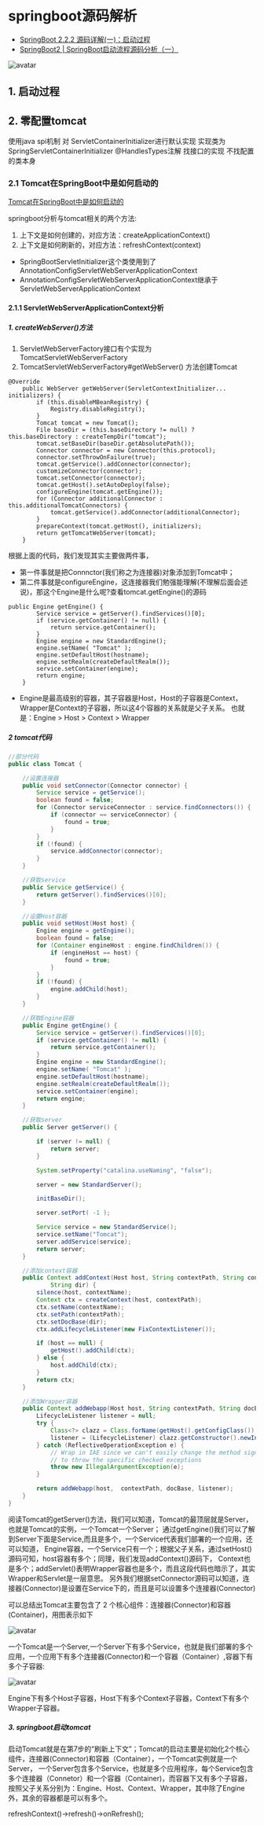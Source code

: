 # springboot源码解析

* [SpringBoot 2.2.2 源码详解(一)：启动过程](https://blog.csdn.net/qq_43186095/article/details/103840365)
* [SpringBoot2 | SpringBoot启动流程源码分析（一）](https://blog.csdn.net/woshilijiuyi/article/details/82219585)

![avatar](pics/springboot运行流程.png)

## 1. 启动过程

## 2. 零配置tomcat

使用java spi机制 对 ServletContainerInitializer进行默认实现
实现类为 SpringServletContainerInitializer
@HandlesTypes注解 找接口的实现 不找配置的类本身

### 2.1 Tomcat在SpringBoot中是如何启动的

[Tomcat在SpringBoot中是如何启动的](https://blog.csdn.net/qq_32101993/article/details/99700910)

springboot分析与tomcat相关的两个方法:
1. 上下文是如何创建的，对应方法：createApplicationContext()
2. 上下文是如何刷新的，对应方法：refreshContext(context)

* SpringBootServletInitializer这个类使用到了AnnotationConfigServletWebServerApplicationContext
* AnnotationConfigServletWebServerApplicationContext继承于ServletWebServerApplicationContext

#### 2.1.1 ServletWebServerApplicationContext分析

##### 1. createWebServer()方法

1. ServletWebServerFactory接口有个实现为TomcatServletWebServerFactory
2. TomcatServletWebServerFactory#getWebServer() 方法创建Tomcat

```java_holder_method_tree
@Override
	public WebServer getWebServer(ServletContextInitializer... initializers) {
		if (this.disableMBeanRegistry) {
			Registry.disableRegistry();
		}
		Tomcat tomcat = new Tomcat();
		File baseDir = (this.baseDirectory != null) ? this.baseDirectory : createTempDir("tomcat");
		tomcat.setBaseDir(baseDir.getAbsolutePath());
		Connector connector = new Connector(this.protocol);
		connector.setThrowOnFailure(true);
		tomcat.getService().addConnector(connector);
		customizeConnector(connector);
		tomcat.setConnector(connector);
		tomcat.getHost().setAutoDeploy(false);
		configureEngine(tomcat.getEngine());
		for (Connector additionalConnector : this.additionalTomcatConnectors) {
			tomcat.getService().addConnector(additionalConnector);
		}
		prepareContext(tomcat.getHost(), initializers);
		return getTomcatWebServer(tomcat);
	}
```
根据上面的代码，我们发现其实主要做两件事，
* 第一件事就是把Connnctor(我们称之为连接器)对象添加到Tomcat中；
* 第二件事就是configureEngine，这连接器我们勉强能理解(不理解后面会述说)，那这个Engine是什么呢?查看tomcat.getEngine()的源码

```java_holder_method_tree
public Engine getEngine() {
        Service service = getServer().findServices()[0];
        if (service.getContainer() != null) {
            return service.getContainer();
        }
        Engine engine = new StandardEngine();
        engine.setName( "Tomcat" );
        engine.setDefaultHost(hostname);
        engine.setRealm(createDefaultRealm());
        service.setContainer(engine);
        return engine;
    }
```

* Engine是最高级别的容器，其子容器是Host，Host的子容器是Context，Wrapper是Context的子容器，所以这4个容器的关系就是父子关系。
也就是：Engine > Host > Context > Wrapper

##### 2 tomcat代码

```java
//部分代码
public class Tomcat {

	//设置连接器
    public void setConnector(Connector connector) {
        Service service = getService();
        boolean found = false;
        for (Connector serviceConnector : service.findConnectors()) {
            if (connector == serviceConnector) {
                found = true;
            }
        }
        if (!found) {
            service.addConnector(connector);
        }
    }

	//获取service
    public Service getService() {
        return getServer().findServices()[0];
    }

    //设置Host容器
    public void setHost(Host host) {
        Engine engine = getEngine();
        boolean found = false;
        for (Container engineHost : engine.findChildren()) {
            if (engineHost == host) {
                found = true;
            }
        }
        if (!found) {
            engine.addChild(host);
        }
    }

    //获取Engine容器
    public Engine getEngine() {
        Service service = getServer().findServices()[0];
        if (service.getContainer() != null) {
            return service.getContainer();
        }
        Engine engine = new StandardEngine();
        engine.setName( "Tomcat" );
        engine.setDefaultHost(hostname);
        engine.setRealm(createDefaultRealm());
        service.setContainer(engine);
        return engine;
    }

    //获取server
    public Server getServer() {

        if (server != null) {
            return server;
        }

        System.setProperty("catalina.useNaming", "false");

        server = new StandardServer();

        initBaseDir();

        server.setPort( -1 );

        Service service = new StandardService();
        service.setName("Tomcat");
        server.addService(service);
        return server;
    }

    //添加context容器
    public Context addContext(Host host, String contextPath, String contextName,
            String dir) {
        silence(host, contextName);
        Context ctx = createContext(host, contextPath);
        ctx.setName(contextName);
        ctx.setPath(contextPath);
        ctx.setDocBase(dir);
        ctx.addLifecycleListener(new FixContextListener());

        if (host == null) {
            getHost().addChild(ctx);
        } else {
            host.addChild(ctx);
        }
        return ctx;
    }

    //添加Wrapper容器
    public Context addWebapp(Host host, String contextPath, String docBase) {
        LifecycleListener listener = null;
        try {
            Class<?> clazz = Class.forName(getHost().getConfigClass());
            listener = (LifecycleListener) clazz.getConstructor().newInstance();
        } catch (ReflectiveOperationException e) {
            // Wrap in IAE since we can't easily change the method signature to
            // to throw the specific checked exceptions
            throw new IllegalArgumentException(e);
        }

        return addWebapp(host,  contextPath, docBase, listener);
    }
}
```

阅读Tomcat的getServer()方法，我们可以知道，Tomcat的最顶层就是Server，也就是Tomcat的实例，一个Tomcat一个Server；
通过getEngine()我们可以了解到Server下面是Service,而且是多个，一个Service代表我们部署的一个应用，还可以知道，
Engine容器，一个Service只有一个；根据父子关系，通过setHost()源码可知，host容器有多个；同理，我们发现addContext()源码下，
Context也是多个；addServlet()表明Wrapper容器也是多个，而且这段代码也暗示了，其实Wrapper和Servlet是一层意思。
另外我们根据setConnector源码可以知道，连接器(Connector)是设置在Service下的，而且是可以设置多个连接器(Connector)

可以总结出Tomcat主要包含了 2 个核心组件：连接器(Connector)和容器(Container)，用图表示如下

![avatar](pics/tomcat核心组件.png)

一个Tomcat是一个Server,一个Server下有多个Service，也就是我们部署的多个应用，一个应用下有多个连接器(Connector)和一个容器（Container）,容器下有多个子容器:

![avatar](pics/tomcat容器关系图.png)

Engine下有多个Host子容器，Host下有多个Context子容器，Context下有多个Wrapper子容器。

##### 3. springboot启动tomcat

启动Tomcat就是在第7步的“刷新上下文”；Tomcat的启动主要是初始化2个核心组件，连接器(Connector)和容器（Container），一个Tomcat实例就是一个Server，
一个Server包含多个Service，也就是多个应用程序，每个Service包含多个连接器（Connetor）和一个容器（Container)，而容器下又有多个子容器，
按照父子关系分别为：Engine、Host、Context、Wrapper，其中除了Engine外，其余的容器都是可以有多个。

refreshContext()->refresh()->onRefresh();
